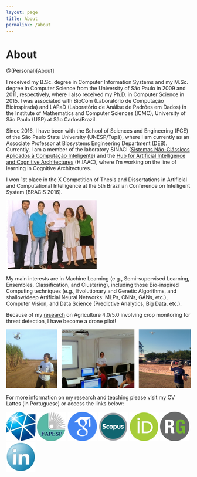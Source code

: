 ```yaml
---
layout: page
title: About
permalink: /about
---
```


# About

@(Personal)[About]

I received my B.Sc. degree in Computer Information Systems and my M.Sc. degree in Computer Science from the University of São Paulo in 2009 and 2011, respectively, where I also received my Ph.D. in Computer Science in 2015. I was associated with BioCom (Laboratório de Computação Bioinspirada) and LAPaD (Laboratório de Análise de Padrões em Dados) in the Institute of Mathematics and Computer Sciences (ICMC), University of São Paulo (USP) at São Carlos/Brazil.

Since 2016, I have been with the School of Sciences and Engineering (FCE) of the São Paulo State University (UNESP/Tupã), where I am currently as an Associate Professor at Biosystems Engineering Department (DEB). Currently, I am a member of the laboratory SINACI ([Sistemas Não-Clássicos Aplicados à Computação Inteligente](http://www.sinaci.com.br/)) and the [Hub for Artificial Intelligence and Cognitive Architectures](https://hiaac.unicamp.br/en/) (H.IAAC), where I’m working on the line of learning in Cognitive Architectures.

I won 1st place in the X Competition of Thesis and Dissertations in Artificial and Computational Intelligence at the 5th Brazilian Conference on Intelligent System (BRACIS 2016).

![Alt text](/assets/image/about4.png)

My main interests are in Machine Learning (e.g., Semi-supervised Learning, Ensembles, Classification, and Clustering), including those Bio-inspired Computing techniques (e.g., Evolutionary and Genetic Algorithms, and shallow/deep Artificial Neural Networks: MLPs, CNNs, GANs, etc.), Computer Vision, and Data Science (Predictive Analytics, Big Data, etc.).

Because of my [research](https://bv.fapesp.br/pt/auxilios/99479/deteccao-de-padroes-em-plantacoes-a-partir-da-combinacao-de-classificadores-e-agrupadores-de-dados/) on Agriculture 4.0/5.0 involving crop monitoring for threat detection, I have become a drone pilot!

![Alt text](./about5-768x243.png)

For more information on my research and teaching please visit my CV Lattes (in Portuguese) or access the links below:

[![Alt text](./icU.jpg)](https://unesp.br/portaldocentes/docentes/353524/repositorio)   [![Alt text](./icFAP.jpg)](https://bv.fapesp.br/pt/pesquisador/80179/luiz-fernando-sommaggio-coletta)   [![Alt text](./icG.png)](https://scholar.google.com/citations?user=rt8u0ZsAAAAJ&hl=pt-BR&oi=ao)   [![Alt text](./icSC.png)](https://www.scopus.com/authid/detail.uri?authorId=50861102400)   [![Alt text](./icOR.png)](https://orcid.org/0000-0002-4542-8591)   [![Alt text](./icRG.png)](https://www.researchgate.net/profile/Luiz-Coletta)   [![Alt text](./icLINKD.png)](https://www.linkedin.com/in/luiz-coletta/)

